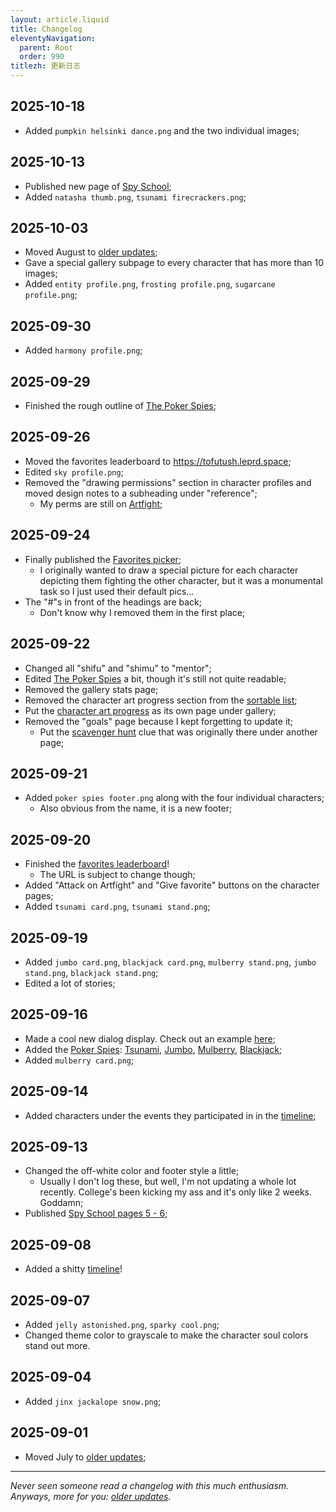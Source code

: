 ```yaml
---
layout: article.liquid
title: Changelog
eleventyNavigation:
  parent: Root
  order: 990
titlezh: 更新日志
---
```


## 2025-10-18

- Added `pumpkin helsinki dance.png` and the two individual images;

## 2025-10-13

- Published new page of [Spy School](/stories/spy-school/page-7/);
- Added `natasha thumb.png`, `tsunami firecrackers.png`;

## 2025-10-03

- Moved August to [older updates](old/);
- Gave a special gallery subpage to every character that has more than 10 images;
- Added `entity profile.png`, `frosting profile.png`, `sugarcane profile.png`;

## 2025-09-30

- Added `harmony profile.png`;

## 2025-09-29

- Finished the rough outline of [The Poker Spies](/stories/the-poker-spies/);

## 2025-09-26

- Moved the favorites leaderboard to <https://tofutush.leprd.space>;
- Edited `sky profile.png`;
- Removed the "drawing permissions" section in character profiles and moved design notes to a subheading under "reference";
	- My perms are still on [Artfight](https://artfight.net/~Tofutush);

## 2025-09-24

- Finally published the [Favorites picker](/fun/fav/);
	- I originally wanted to draw a special picture for each character depicting them fighting the other character, but it was a monumental task so I just used their default pics…
- The "#"s in front of the headings are back;
	- Don't know why I removed them in the first place;

## 2025-09-22

- Changed all "shifu" and "shimu" to "mentor";
- Edited [The Poker Spies](/stories/the-poker-spies/) a bit, though it's still not quite readable;
- Removed the gallery stats page;
- Removed the character art progress section from the [sortable list](/characters/list/);
- Put the [character art progress](/gallery/progress/) as its own page under gallery;
- Removed the "goals" page because I kept forgetting to update it;
	- Put the [scavenger hunt](/fun/hunt/) clue that was originally there under another page;

## 2025-09-21

- Added `poker spies footer.png` along with the four individual characters;
	- Also obvious from the name, it is a new footer;

## 2025-09-20

- Finished the [favorites leaderboard](https://tofutush.leprd.space)!
	- The URL is subject to change though;
- Added "Attack on Artfight" and "Give favorite" buttons on the character pages;
- Added `tsunami card.png`, `tsunami stand.png`;

## 2025-09-19

- Added `jumbo card.png`, `blackjack card.png`, `mulberry stand.png`, `jumbo stand.png`, `blackjack stand.png`;
- Edited a lot of stories;

## 2025-09-16

- Made a cool new dialog display. Check out an example [here](/stories/spy-school/page-6/);
- Added the [Poker Spies](/world/bauhinia/poker-spies/): [Tsunami](/characters/tsunami/), [Jumbo](/characters/jumbo/), [Mulberry](/characters/mulberry/), [Blackjack](/characters/blackjack/);
- Added `mulberry card.png`;

## 2025-09-14

- Added characters under the events they participated in in the [timeline](/world/timeline/);

## 2025-09-13

- Changed the off-white color and footer style a little;
	- Usually I don't log these, but well, I'm not updating a whole lot recently. College's been kicking my ass and it's only like 2 weeks. Goddamn;
- Published [Spy School pages 5 - 6](/stories/spy-school/page-5/);

## 2025-09-08

- Added a shitty [timeline](/world/timeline/)!

## 2025-09-07

- Added `jelly astonished.png`, `sparky cool.png`;
- Changed theme color to grayscale to make the character soul colors stand out more.

## 2025-09-04

- Added `jinx jackalope snow.png`;

## 2025-09-01

- Moved July to [older updates](old/);

---

*Never seen someone read a changelog with this much enthusiasm. Anyways, more for you: [older updates](old/).*
